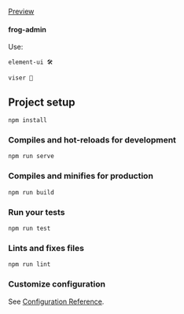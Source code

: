 [Preview](https://tarnishablec.github.io/frog-admin/#/)

#### frog-admin

Use:

    element-ui 🛠 
    
    viser 🌈

## Project setup
```
npm install
```

### Compiles and hot-reloads for development
```
npm run serve
```

### Compiles and minifies for production
```
npm run build
```

### Run your tests
```
npm run test
```

### Lints and fixes files
```
npm run lint
```

### Customize configuration
See [Configuration Reference](https://cli.vuejs.org/config/).

